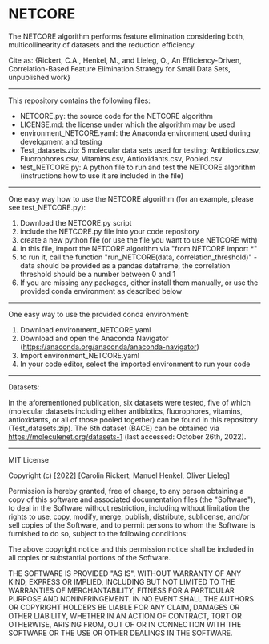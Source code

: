 # NETCORE
The NETCORE algorithm performs feature elimination considering both, multicollinearity of datasets and the reduction efficiency.

Cite as: {Rickert, C.A., Henkel, M., and Lieleg, O., An Efficiency-Driven, Correlation-Based Feature Elimination Strategy for Small Data Sets, unpublished work}

_______________________________________________________________________________

This repository contains the following files:

- NETCORE.py:                   the source code for the NETCORE algorithm
- LICENSE.md:                   the license under which the algorithm may be used
- environment_NETCORE.yaml:     the Anaconda environment used during development and testing
- Test_datasets.zip:            5 molecular data sets used for testing: Antibiotics.csv, Fluorophores.csv, Vitamins.csv, Antioxidants.csv, Pooled.csv
- test_NETCORE.py:              A python file to run and test the NETCORE algorithm (instructions how to use it are included in the file)

_______________________________________________________________________________

One easy way how to use the NETCORE algorithm (for an example, please see test_NETCORE.py):

1. Download the NETCORE.py script
2. include the NETCORE.py file into your code repository
3. create a new python file (or use the file you want to use NETCORE with)
4. in this file, import the NETCORE algorithm via "from NETCORE import *"
5. to run it, call the function "run_NETCORE(data, correlation_threshold)" - data should be provided as a pandas dataframe, the correlation threshold should be a number between 0 and 1
6. If you are missing any packages, either install them manually, or use the provided conda environment as described below

_______________________________________________________________________________

One easy way to use the provided conda environment:

1. Download environment_NETCORE.yaml
2. Download and open the Anaconda Navigator (https://anaconda.org/anaconda/anaconda-navigator)
3. Import environment_NETCORE.yaml
4. In your code editor, select the imported environment to run your code

_______________________________________________________________________________

Datasets:

In the aforementioned publication, six datasets were tested, five of which (molecular datasets including either antibiotics, fluorophores, vitamins, antioxidants, or all of those pooled together) can be found in this repository (Test_datasets.zip). The 6th dataset (BACE) can be obtained via https://moleculenet.org/datasets-1 (last accessed: October 26th, 2022).

_______________________________________________________________________________
MIT License

Copyright (c) [2022] [Carolin Rickert, Manuel Henkel, Oliver Lieleg]

Permission is hereby granted, free of charge, to any person obtaining a copy
of this software and associated documentation files (the "Software"), to deal
in the Software without restriction, including without limitation the rights
to use, copy, modify, merge, publish, distribute, sublicense, and/or sell
copies of the Software, and to permit persons to whom the Software is
furnished to do so, subject to the following conditions:

The above copyright notice and this permission notice shall be included in all
copies or substantial portions of the Software.

THE SOFTWARE IS PROVIDED "AS IS", WITHOUT WARRANTY OF ANY KIND, EXPRESS OR
IMPLIED, INCLUDING BUT NOT LIMITED TO THE WARRANTIES OF MERCHANTABILITY,
FITNESS FOR A PARTICULAR PURPOSE AND NONINFRINGEMENT. IN NO EVENT SHALL THE
AUTHORS OR COPYRIGHT HOLDERS BE LIABLE FOR ANY CLAIM, DAMAGES OR OTHER
LIABILITY, WHETHER IN AN ACTION OF CONTRACT, TORT OR OTHERWISE, ARISING FROM,
OUT OF OR IN CONNECTION WITH THE SOFTWARE OR THE USE OR OTHER DEALINGS IN THE
SOFTWARE.
